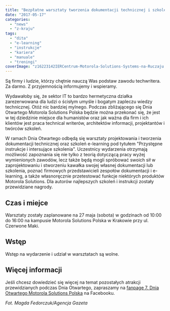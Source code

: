 ```yaml
---
title: "Bezpłatne warsztaty tworzenia dokumentacji technicznej i szkoleń e-learning w Krakowie"
date: "2017-05-17"
categories:
  - "news"
  - "z-kraju"
tags:
  - "dita"
  - "e-learning"
  - "instrukcje"
  - "kariera"
  - "manuale"
  - "treningi"
coverImage: "z16223142IERCentrum-Motorola-Solutions-Systems-na-Ruczaju.jpg"
---
```


Są firmy i ludzie, którzy chętnie nauczą Was podstaw zawodu techwritera. Za darmo. Z przyjemnością informujemy i wspieramy.

Wydawałoby się, że sektor IT to bardzo hermetyczna działka zarezerwowana dla ludzi o ścisłym umyśle i bogatym zapleczu wiedzy technicznej. Otóż nic bardziej mylnego. Podczas zbliżającego się Dnia Otwartego Motorola Solutions Polska będzie można przekonać się, że jest w tej dziedzinie miejsce dla humanistów oraz jak ważna dla firm i ich klientów jest praca technical writerów, architektów informacji, projektantów i twórców szkoleń.

W ramach Dnia Otwartego odbędą się warsztaty projektowania i tworzenia dokumentacji technicznej oraz szkoleń e-learning pod tytułem "Przystępne instrukcje i intersujące szkolenia". Uczestnicy wydarzenia otrzymają możliwość zapoznania się nie tylko z teorią dotyczącą pracy wyżej wymienionych zawodów, lecz także będą mogli spróbować swoich sił w zaprojektowaniu i stworzeniu kawałka swojej własnej dokumentacji lub szkolenia, poznać firmowych przedstawicieli zespołów dokumentacji i e-learning, a także własnoręcznie przetestować funkcje niektórych produktów Motorola Solutions. Dla autorów najlepszych szkoleń i instrukcji zostały przewidziane nagrody.

## Czas i miejce

Warsztaty zostały zaplanowane na 27 maja (sobota) w godzinach od 10:00 do 16:00 na kampusie Motorola Solutions Polska w Krakowie przy ul. Czerwone Maki.

## Wstęp

Wstęp na wydarzenie i udział w warsztatach są wolne.

## Więcej informacji

Jeśli chcesz dowiedzieć się więcej na temat pozostałych atrakcji przewidzianych podczas Dnia Otwartego, zapraszamy na [fanpage 7. Dnia Otwartego Motorola Solutions Polska](https://www.facebook.com/events/1399371656794463/) na Facebooku.

_Fot. Magda Fedorczuk/Agencja Gazeta_
